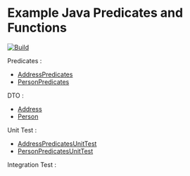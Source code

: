 # Example Java Predicates and Functions
[![Build](https://github.com/kevded/demo-java-predicates/workflows/Java%20CI%20with%20Maven/badge.svg)](https://github.com/kevded/geo-app/workflows/Java%20CI%20with%20Maven/badge.svg)

Predicates :
- [AddressPredicates](src/main/java/com/example/demopredicates/predicates/AddressRules.java)
- [PersonPredicates](src/main/java/com/example/demopredicates/predicates/PersonRules.java)

DTO : 

- [Address](src/main/java/com/example/demopredicates/dto/Address.java)
- [Person](src/main/java/com/example/demopredicates/dto/Person.java)

Unit Test :

- [AddressPredicatesUnitTest](src/test/java/com/example/demopredicates/predicates/AddressPredicatesUnitTest.java)
- [PersonPredicatesUnitTest](src/test/java/com/example/demopredicates/predicates/PersonPredicatesUnitTest.java)

Integration Test : 